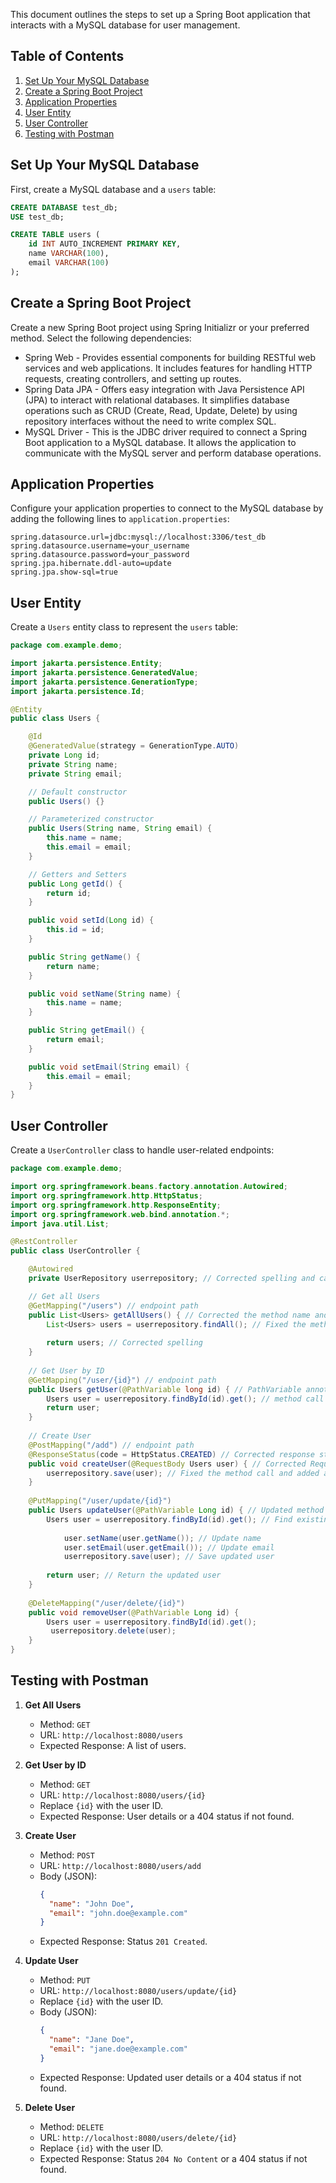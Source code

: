 This document outlines the steps to set up a Spring Boot application that interacts with a MySQL database for user management.

## Table of Contents
1. [Set Up Your MySQL Database](#set-up-your-mysql-database)
2. [Create a Spring Boot Project](#create-a-spring-boot-project)
3. [Application Properties](#application-properties)
4. [User Entity](#user-entity)
5. [User Controller](#user-controller)
6. [Testing with Postman](#testing-with-postman)

## Set Up Your MySQL Database

First, create a MySQL database and a `users` table:

```sql
CREATE DATABASE test_db;
USE test_db;

CREATE TABLE users (
    id INT AUTO_INCREMENT PRIMARY KEY,
    name VARCHAR(100),
    email VARCHAR(100)
);
```

## Create a Spring Boot Project

Create a new Spring Boot project using Spring Initializr or your preferred method. Select the following dependencies:
- Spring Web - Provides essential components for building RESTful web services and web applications. It includes features for handling HTTP requests, creating controllers, and setting up routes.
- Spring Data JPA - Offers easy integration with Java Persistence API (JPA) to interact with relational databases. It simplifies database operations such as CRUD (Create, Read, Update, Delete) by using repository interfaces without the need to write complex SQL.
- MySQL Driver - This is the JDBC driver required to connect a Spring Boot application to a MySQL database. It allows the application to communicate with the MySQL server and perform database operations.


## Application Properties

Configure your application properties to connect to the MySQL database by adding the following lines to `application.properties`:

```properties
spring.datasource.url=jdbc:mysql://localhost:3306/test_db
spring.datasource.username=your_username
spring.datasource.password=your_password
spring.jpa.hibernate.ddl-auto=update
spring.jpa.show-sql=true
```

## User Entity

Create a `Users` entity class to represent the `users` table:

```java
package com.example.demo;

import jakarta.persistence.Entity;
import jakarta.persistence.GeneratedValue;
import jakarta.persistence.GenerationType;
import jakarta.persistence.Id;

@Entity
public class Users {

    @Id
    @GeneratedValue(strategy = GenerationType.AUTO)
    private Long id;
    private String name;
    private String email;

    // Default constructor
    public Users() {}

    // Parameterized constructor
    public Users(String name, String email) {
        this.name = name;
        this.email = email;
    }

    // Getters and Setters
    public Long getId() {
        return id;
    }

    public void setId(Long id) {
        this.id = id;
    }

    public String getName() {
        return name;
    }

    public void setName(String name) {
        this.name = name;
    }

    public String getEmail() {
        return email;
    }

    public void setEmail(String email) {
        this.email = email;
    }
}
```

## User Controller

Create a `UserController` class to handle user-related endpoints:

```java
package com.example.demo;

import org.springframework.beans.factory.annotation.Autowired;
import org.springframework.http.HttpStatus;
import org.springframework.http.ResponseEntity;
import org.springframework.web.bind.annotation.*;
import java.util.List;

@RestController
public class UserController {

    @Autowired
    private UserRepository userrepository; // Corrected spelling and case of UserRepository

    // Get all Users
    @GetMapping("/users") // endpoint path
    public List<Users> getAllUsers() { // Corrected the method name and return type
        List<Users> users = userrepository.findAll(); // Fixed the method call to use the repository
        
        return users; // Corrected spelling
    }
    
    // Get User by ID
    @GetMapping("/user/{id}") // endpoint path
    public Users getUser(@PathVariable long id) { // PathVariable annotation case and class name
        Users user = userrepository.findById(id).get(); // method call
        return user;
    }
    
    // Create User
    @PostMapping("/add") // endpoint path
    @ResponseStatus(code = HttpStatus.CREATED) // Corrected response status
    public void createUser(@RequestBody Users user) { // Corrected RequestBody annotation and class name
    	userrepository.save(user); // Fixed the method call and added a semicolon
    }
    
    @PutMapping("/user/update/{id}")
    public Users updateUser(@PathVariable Long id) { // Updated method
        Users user = userrepository.findById(id).get(); // Find existing user
     
            user.setName(user.getName()); // Update name
            user.setEmail(user.getEmail()); // Update email
            userrepository.save(user); // Save updated user
   
        return user; // Return the updated user
    }
    
    @DeleteMapping("/user/delete/{id}")
    public void removeUser(@PathVariable Long id) {
    	Users user = userrepository.findById(id).get();
    	 userrepository.delete(user);
    }
}

```

## Testing with Postman

1. **Get All Users**
   - Method: `GET`
   - URL: `http://localhost:8080/users`
   - Expected Response: A list of users.

2. **Get User by ID**
   - Method: `GET`
   - URL: `http://localhost:8080/users/{id}`
   - Replace `{id}` with the user ID.
   - Expected Response: User details or a 404 status if not found.

3. **Create User**
   - Method: `POST`
   - URL: `http://localhost:8080/users/add`
   - Body (JSON):
     ```json
     {
       "name": "John Doe",
       "email": "john.doe@example.com"
     }
     ```
   - Expected Response: Status `201 Created`.

4. **Update User**
   - Method: `PUT`
   - URL: `http://localhost:8080/users/update/{id}`
   - Replace `{id}` with the user ID.
   - Body (JSON):
     ```json
     {
       "name": "Jane Doe",
       "email": "jane.doe@example.com"
     }
     ```
   - Expected Response: Updated user details or a 404 status if not found.

5. **Delete User**
   - Method: `DELETE`
   - URL: `http://localhost:8080/users/delete/{id}`
   - Replace `{id}` with the user ID.
   - Expected Response: Status `204 No Content` or a 404 status if not found.
